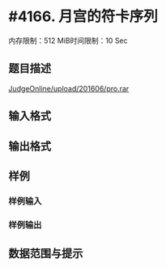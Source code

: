 # #4166. 月宫的符卡序列

内存限制：512 MiB时间限制：10 Sec

## 题目描述

[JudgeOnline/upload/201606/pro.rar](upload/201606/pro.rar) 

## 输入格式

## 输出格式

## 样例

### 样例输入

### 样例输出

## 数据范围与提示
